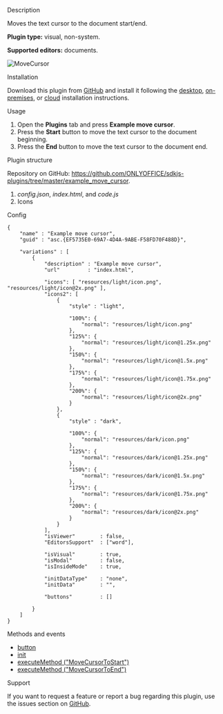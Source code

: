Description

Moves the text cursor to the document start/end.

**Plugin type:** visual, non-system.

**Supported editors:** documents.

![MoveCursor](/plugins/gifs/move-cursor.gif)

Installation

Download this plugin from [GitHub](https://github.com/ONLYOFFICE/sdkjs-plugins/tree/master/example_move_cursor) and install it following the [desktop](/plugin/installation/desktop), [on-premises](/plugin/installation/onpremises), or [cloud](/plugin/installation/cloud) installation instructions.

Usage

1. Open the **Plugins** tab and press **Example move cursor**.
2. Press the **Start** button to move the text cursor to the document beginning.
3. Press the **End** button to move the text cursor to the document end.

Plugin structure

Repository on GitHub: <https://github.com/ONLYOFFICE/sdkjs-plugins/tree/master/example_move_cursor>.

1. *config.json*, *index.html*, and *code.js*
2. Icons

Config

```
{
    "name" : "Example move cursor",
    "guid" : "asc.{EF5735E0-69A7-4D4A-9ABE-F58FD70F488D}",

    "variations" : [
        {
            "description" : "Example move cursor",
            "url"         : "index.html",

            "icons": [ "resources/light/icon.png", "resources/light/icon@2x.png" ],
            "icons2": [
                {
                    "style" : "light",
                    
                    "100%": {
                        "normal": "resources/light/icon.png"
                    },
                    "125%": {
                        "normal": "resources/light/icon@1.25x.png"
                    },
                    "150%": {
                        "normal": "resources/light/icon@1.5x.png"
                    },
                    "175%": {
                        "normal": "resources/light/icon@1.75x.png"
                    },
                    "200%": {
                        "normal": "resources/light/icon@2x.png"
                    }
                },
                {
                    "style" : "dark",
                    
                    "100%": {
                        "normal": "resources/dark/icon.png"
                    },
                    "125%": {
                        "normal": "resources/dark/icon@1.25x.png"
                    },
                    "150%": {
                        "normal": "resources/dark/icon@1.5x.png"
                    },
                    "175%": {
                        "normal": "resources/dark/icon@1.75x.png"
                    },
                    "200%": {
                        "normal": "resources/dark/icon@2x.png"
                    }
                }
            ],
            "isViewer"        : false,
            "EditorsSupport"  : ["word"],

            "isVisual"        : true,
            "isModal"         : false,
            "isInsideMode"    : true,

            "initDataType"    : "none",
            "initData"        : "",

            "buttons"         : []

        }
    ]
}
```

Methods and events

* [button](/plugin/events/button)
* [init](/plugin/events/init)
* [executeMethod ("MoveCursorToStart")](/plugin/executemethod/text/movecursortostart)
* [executeMethod ("MoveCursorToEnd")](/plugin/executemethod/text/movecursortoend)

Support

If you want to request a feature or report a bug regarding this plugin, use the issues section on [GitHub](https://github.com/ONLYOFFICE/sdkjs-plugins/issues).
